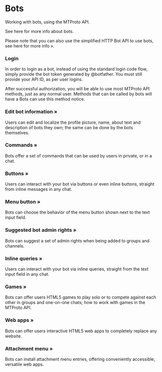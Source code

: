# Bots

Working with bots, using the MTProto API.

See here for more info about bots.

Please note that you can also use the simplified HTTP Bot API to use bots, see here for more info ».

### Login

In order to login as a bot, instead of using the standard login code flow, simply provide the bot token generated by @botfather.
You must still provide your API ID, as per user logins.

After successful authorization, you will be able to use most MTProto API methods, just as any normal user.
Methods that can be called by bots will have a Bots can use this method notice.

### Edit bot information »

Users can edit and localize the profile picture, name, about text and description of bots they own; the same can be done by the bots themselves.

### Commands »

Bots offer a set of commands that can be used by users in private, or in a chat.

### Buttons »

Users can interact with your bot via buttons or even inline buttons, straight from inline messages in any chat.

### Menu button »

Bots can choose the behavior of the menu button shown next to the text input field.

### Suggested bot admin rights »

Bots can suggest a set of admin rights when being added to groups and channels.

### Inline queries »

Users can interact with your bot via inline queries, straight from the text input field in any chat.

### Games »

Bots can offer users HTML5 games to play solo or to compete against each other in groups and one-on-one chats; how to work with games in the MTProto API.

### Web apps »

Bots can offer users interactive HTML5 web apps to completely replace any website.

### Attachment menu »

Bots can install attachment menu entries, offering conveniently accessible, versatile web apps.

